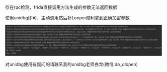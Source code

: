 存在rpc检测，frida直接调用方法生成的参数无法返回数据

使用unidbg即可，主动调用然后补Looper顺利拿到正确加密参数

![微信截图_20220126200323](微信截图_20220126200323.png)

对unidbg使用有疑问的请联系我的unidbg老师白龙(微信:do_dlopen)

